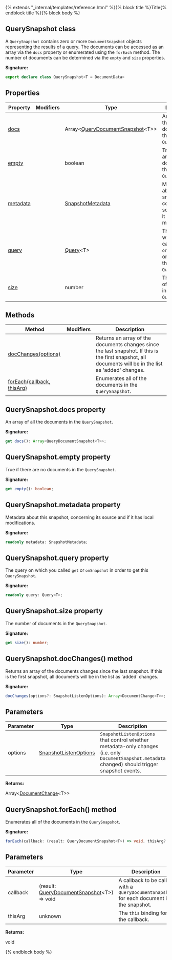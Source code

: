 {% extends "_internal/templates/reference.html" %}{% block title %}Title{% endblock title %}{% block body %}
## QuerySnapshot class

A `QuerySnapshot` contains zero or more `DocumentSnapshot` objects representing the results of a query. The documents can be accessed as an array via the `docs` property or enumerated using the `forEach` method. The number of documents can be determined via the `empty` and `size` properties.

<b>Signature:</b>

```typescript
export declare class QuerySnapshot<T = DocumentData> 
```

## Properties

|  Property | Modifiers | Type | Description |
|  --- | --- | --- | --- |
|  [docs](./firestore_.querysnapshot.md#querysnapshotdocs_property) |  | Array&lt;[QueryDocumentSnapshot](./firestore_.querydocumentsnapshot.md#querydocumentsnapshot_class)<!-- -->&lt;T&gt;&gt; | An array of all the documents in the <code>QuerySnapshot</code>. |
|  [empty](./firestore_.querysnapshot.md#querysnapshotempty_property) |  | boolean | True if there are no documents in the <code>QuerySnapshot</code>. |
|  [metadata](./firestore_.querysnapshot.md#querysnapshotmetadata_property) |  | [SnapshotMetadata](./firestore_.snapshotmetadata.md#snapshotmetadata_class) | Metadata about this snapshot, concerning its source and if it has local modifications. |
|  [query](./firestore_.querysnapshot.md#querysnapshotquery_property) |  | [Query](./firestore_.query.md#query_class)<!-- -->&lt;T&gt; | The query on which you called <code>get</code> or <code>onSnapshot</code> in order to get this <code>QuerySnapshot</code>. |
|  [size](./firestore_.querysnapshot.md#querysnapshotsize_property) |  | number | The number of documents in the <code>QuerySnapshot</code>. |

## Methods

|  Method | Modifiers | Description |
|  --- | --- | --- |
|  [docChanges(options)](./firestore_.querysnapshot.md#querysnapshotdocchanges_method) |  | Returns an array of the documents changes since the last snapshot. If this is the first snapshot, all documents will be in the list as 'added' changes. |
|  [forEach(callback, thisArg)](./firestore_.querysnapshot.md#querysnapshotforeach_method) |  | Enumerates all of the documents in the <code>QuerySnapshot</code>. |

## QuerySnapshot.docs property

An array of all the documents in the `QuerySnapshot`<!-- -->.

<b>Signature:</b>

```typescript
get docs(): Array<QueryDocumentSnapshot<T>>;
```

## QuerySnapshot.empty property

True if there are no documents in the `QuerySnapshot`<!-- -->.

<b>Signature:</b>

```typescript
get empty(): boolean;
```

## QuerySnapshot.metadata property

Metadata about this snapshot, concerning its source and if it has local modifications.

<b>Signature:</b>

```typescript
readonly metadata: SnapshotMetadata;
```

## QuerySnapshot.query property

The query on which you called `get` or `onSnapshot` in order to get this `QuerySnapshot`<!-- -->.

<b>Signature:</b>

```typescript
readonly query: Query<T>;
```

## QuerySnapshot.size property

The number of documents in the `QuerySnapshot`<!-- -->.

<b>Signature:</b>

```typescript
get size(): number;
```

## QuerySnapshot.docChanges() method

Returns an array of the documents changes since the last snapshot. If this is the first snapshot, all documents will be in the list as 'added' changes.

<b>Signature:</b>

```typescript
docChanges(options?: SnapshotListenOptions): Array<DocumentChange<T>>;
```

## Parameters

|  Parameter | Type | Description |
|  --- | --- | --- |
|  options | [SnapshotListenOptions](./firestore_.snapshotlistenoptions.md#snapshotlistenoptions_interface) | <code>SnapshotListenOptions</code> that control whether metadata-only changes (i.e. only <code>DocumentSnapshot.metadata</code> changed) should trigger snapshot events. |

<b>Returns:</b>

Array&lt;[DocumentChange](./firestore_.documentchange.md#documentchange_interface)<!-- -->&lt;T&gt;&gt;

## QuerySnapshot.forEach() method

Enumerates all of the documents in the `QuerySnapshot`<!-- -->.

<b>Signature:</b>

```typescript
forEach(callback: (result: QueryDocumentSnapshot<T>) => void, thisArg?: unknown): void;
```

## Parameters

|  Parameter | Type | Description |
|  --- | --- | --- |
|  callback | (result: [QueryDocumentSnapshot](./firestore_.querydocumentsnapshot.md#querydocumentsnapshot_class)<!-- -->&lt;T&gt;) =&gt; void | A callback to be called with a <code>QueryDocumentSnapshot</code> for each document in the snapshot. |
|  thisArg | unknown | The <code>this</code> binding for the callback. |

<b>Returns:</b>

void

{% endblock body %}
